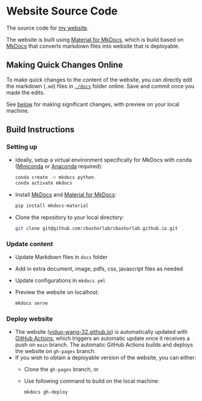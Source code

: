 # Website Source Code

The source code for [my website](https://yiduo-wang-32.github.io/).

The website is built using [Material for MkDocs](https://squidfunk.github.io/mkdocs-material/), which is build based on [MkDocs](https://www.mkdocs.org/) that converts markdown files into website that is deployable.

## Making Quick Changes Online

To make quick changes to the content of the website, you can directly edit the markdown (`.md`) files in [`./docs`](./docs/) folder online. Save and commit once you made the edits.

See [below](#build-instructions) for making significant changes, with preview on your local machine.

## Build Instructions

### Setting up

- Ideally, setup a virtual environment specifically for MkDocs with conda ([Miniconda](https://docs.anaconda.com/miniconda/install/) or [Anaconda](https://docs.anaconda.com/anaconda/install/) required):

  ```bash
  conda create -n mkdocs python
  conda activate mkdocs
  ```

- Install [MkDocs](https://www.mkdocs.org/) and [Material for MkDocs](https://squidfunk.github.io/mkdocs-material/):

  ```bash
  pip install mkdocs-material
  ```

- Clone the repository to your local directory:
  
  ```bash
  git clone git@github.com:cbashorlab/cbashorlab.github.io.git
  ```

### Update content

- Update Markdown files in `docs` folder
- Add in extra document, image, pdfs, css, javascript files as needed
- Update configurations in `mkdocs.yml`
- Preview the website on localhost:
  
  ```bash
  mkdocs serve
  ```

### Deploy website

- The website ([yiduo-wang-32.github.io](https://yiduo-wang-32.github.io/)) is automatically updated with [GitHub Actions](https://github.com/features/actions), which triggers an automatic update once it receives a push on `main` branch. The automatic GitHub Actions builds and deploys the website on `gh-pages` branch.
- If you wish to obtain a deployable version of the website, you can either:
  - Clone the `gh-pages` branch, or
  - Use following command to build on the local machine:
  
    ```bash
    mkdocs gh-deploy
    ```
